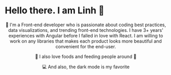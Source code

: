 # Hello there. I am Linh 👋

<p align="center">💪 I'm a Front-end developer who is passionate about coding best practices, data visualizations, and trending front-end technologies. I have 3+ years' experiences with Angular before I falled in love with React. I am willing to work on any libraries that makes each product looks more beautiful and convenient for the end-user.</p>
<p align="center">🍄 I also love foods and feeding people around 💙</p>
<p align="center">💻 And also, the dark mode is my favorite</p>


